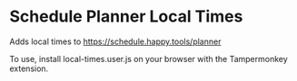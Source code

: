 # Schedule Planner Local Times

Adds local times to https://schedule.happy.tools/planner

To use, install local-times.user.js on your browser with the Tampermonkey extension.